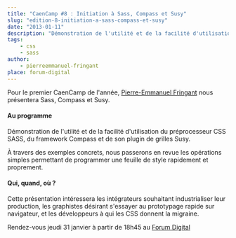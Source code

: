 ```yaml
---
title: "CaenCamp #8 : Initiation à Sass, Compass et Susy"
slug: "edition-8-initiation-a-sass-compass-et-susy"
date: "2013-01-11"
description: "Démonstration de l'utilité et de la facilité d'utilisation du préprocesseur CSS SASS, du framework Compass et de son plugin de grilles Susy."
tags:
    - css
    - sass
author:
    - pierreemmanuel-fringant
place: forum-digital
---
```


Pour le premier CaenCamp de l'année, [Pierre-Emmanuel Fringant](https://twitter.com/pefringant) nous
présentera Sass, Compass et Susy.

#### Au programme

Démonstration de l'utilité et de la facilité d'utilisation du préprocesseur CSS SASS, du framework
Compass et de son plugin de grilles Susy.

À travers des exemples concrets, nous passerons en revue les opérations simples permettant de
programmer une feuille de style rapidement et proprement.

#### Qui, quand, où ?

Cette présentation intéressera les intégrateurs souhaitant industrialiser leur production, les
graphistes désirant s'essayer au prototypage rapide sur navigateur, et les développeurs à qui les
CSS donnent la migraine.

Rendez-vous jeudi 31 janvier à partir de 18h45 au [Forum Digital](http://www.forum-digital.fr)
